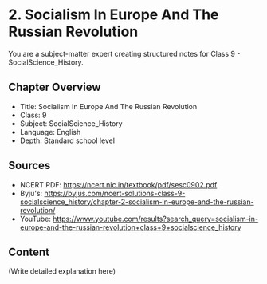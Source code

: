 # 2. Socialism In Europe And The Russian Revolution

You are a subject-matter expert creating structured notes for Class 9 - SocialScience_History.

## Chapter Overview
- Title: Socialism In Europe And The Russian Revolution
- Class: 9
- Subject: SocialScience_History
- Language: English
- Depth: Standard school level

## Sources
- NCERT PDF: https://ncert.nic.in/textbook/pdf/sesc0902.pdf
- Byju's: https://byjus.com/ncert-solutions-class-9-socialscience_history/chapter-2-socialism-in-europe-and-the-russian-revolution/
- YouTube: https://www.youtube.com/results?search_query=socialism-in-europe-and-the-russian-revolution+class+9+socialscience_history

## Content
(Write detailed explanation here)
